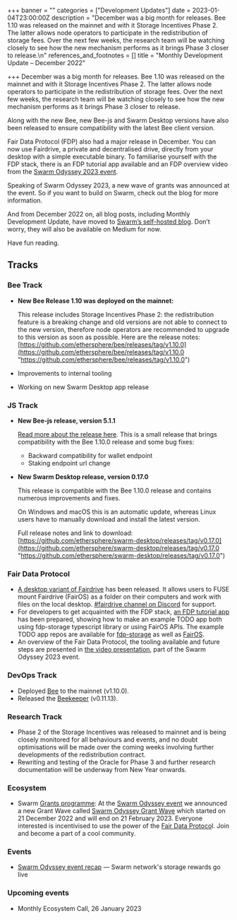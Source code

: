 +++
banner = ""
categories = ["Development Updates"]
date = 2023-01-04T23:00:00Z
description = "December was a big month for releases. Bee 1.10 was released on the mainnet and with it Storage Incentives Phase 2. The latter allows node operators to participate in the redistribution of storage fees. Over the next few weeks, the research team will be watching closely to see how the new mechanism performs as it brings Phase 3 closer to release.\n"
references_and_footnotes = []
title = "Monthly Development Update – December 2022"

+++
December was a big month for releases. Bee 1.10 was released on the mainnet and with it Storage Incentives Phase 2. The latter allows node operators to participate in the redistribution of storage fees. Over the next few weeks, the research team will be watching closely to see how the new mechanism performs as it brings Phase 3 closer to release.

Along with the new Bee, new Bee-js and Swarm Desktop versions have also been released to ensure compatibility with the latest Bee client version.

Fair Data Protocol (FDP) also had a major release in December. You can now use Fairdrive, a private and decentralised drive, directly from your desktop with a simple executable binary. To familiarise yourself with the FDP stack, there is an FDP tutorial app available and an FDP overview video from the [Swarm Odyssey 2023 event](https://youtu.be/8cILZnmIf3Q?t=401).

Speaking of Swarm Odyssey 2023, a new wave of grants was announced at the event. So if you want to build on Swarm, check out the blog for more information.

And from December 2022 on, all blog posts, including Monthly Development Update, have moved to [Swarm’s self-hosted blog](http://blog.ethswarm.org/). Don’t worry, they will also be available on Medium for now.

Have fun reading.

## Tracks

### **Bee Track**

* **New Bee Release 1.10 was deployed on the mainnet:**

  This release includes Storage Incentives Phase 2: the redistribution feature is a breaking change and old versions are not able to connect to the new version, therefore node operators are recommended to upgrade to this version as soon as possible. Here are the release notes:[ ](https://github.com/ethersphere/bee/releases/tag/v1.10.0)[https://github.com/ethersphere/bee/releases/tag/v1.10.0](https://github.com/ethersphere/bee/releases/tag/v1.10.0 "https://github.com/ethersphere/bee/releases/tag/v1.10.0")
* Improvements to internal tooling
* Working on new Swarm Desktop app release

### **JS Track**

* **New Bee-js release, version 5.1.1**

   [Read more about the release here](https://github.com/ethersphere/bee-js/releases/tag/v5.1.1). This is a small release that brings compatibility with the Bee 1.10.0 release and some bug fixes:
  * Backward compatibility for wallet endpoint
  * Staking endpoint url change
* **New Swarm Desktop release, version 0.17.0**

  This release is compatible with the Bee 1.10.0 release and contains numerous improvements and fixes.

  On Windows and macOS this is an automatic update, whereas Linux users have to manually download and install the latest version.

  Full release notes and link to download: [https://github.com/ethersphere/swarm-desktop/releases/tag/v0.17.0](https://github.com/ethersphere/swarm-desktop/releases/tag/v0.17.0 "https://github.com/ethersphere/swarm-desktop/releases/tag/v0.17.0")

### **Fair Data Protocol**

* [A desktop variant of Fairdrive](https://fairdatasociety.github.io/fairdrive-desktop-app/) has been released. It allows users to FUSE mount Fairdrive (FairOS) as a folder on their computers and work with files on the local desktop. [#fairdrive channel on Discord](https://discord.gg/2xhVGF4kat) for support.
* For developers to get acquainted with the FDP stack, [an FDP tutorial app](https://github.com/fairDataSociety/fdp-TODO-app-tutorial) has been prepared, showing how to make an example TODO app both using fdp-storage typescript library or using FairOS APIs. The example TODO app repos are available for [fdp-storage](https://github.com/fairDataSociety/fdp-storage-TODO-app-example) as well as [FairOS](https://github.com/fairDataSociety/fairos-TODO-app-example).
* An overview of the Fair Data Protocol, the tooling available and future steps are presented in [the video presentation](https://youtu.be/8cILZnmIf3Q?t=2014), part of the Swarm Odyssey 2023 event.

### **DevOps Track**

* Deployed [Bee](https://github.com/ethersphere/bee) to the mainnet (v1.10.0).
* Released the [Beekeeper](https://github.com/ethersphere/beekeeper) (v0.11.13).

### **Research Track**

* Phase 2 of the Storage Incentives was released to mainnet and is being closely monitored for all behaviours and events, and no doubt optimisations will be made over the coming weeks involving further developments of the redistribution contract.
* Rewriting and testing of the Oracle for Phase 3 and further research documentation will be underway from New Year onwards.

### **Ecosystem**

* Swarm [Grants programme](https://www.ethswarm.org/grants): At the [Swarm Odyssey event](https://medium.com/ethereum-swarm/swarm-networks-storage-rewards-go-live-as-it-moves-towards-a-web3-pc-f8fcf33e5d00) we announced a new Grant Wave called [Swarm Odyssey Grant Wave](https://my.ethswarm.org/grants) which started on 21 December 2022 and will end on 21 February 2023. Everyone interested is incentivised to use the power of the [Fair Data Protoco](https://fdp.fairdatasociety.org/)l. Join and become a part of a cool community.

### **Events**

* [Swarm Odyssey event recap](https://medium.com/ethereum-swarm/swarm-networks-storage-rewards-go-live-as-it-moves-towards-a-web3-pc-f8fcf33e5d00) — Swarm network's storage rewards go live

### **Upcoming events**

* Monthly Ecosystem Call, 26 January 2023